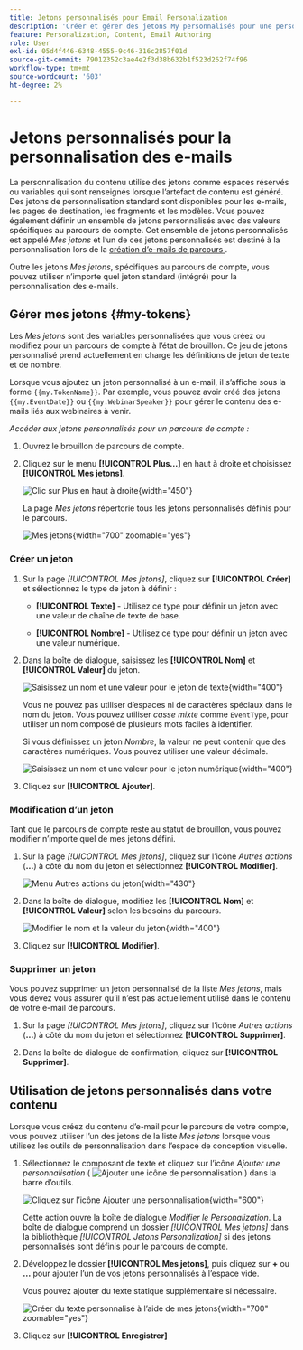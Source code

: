 ```yaml
---
title: Jetons personnalisés pour Email Personalization
description: 'Créer et gérer des jetons My personnalisés pour une personnalisation dynamique des e-mails : définissez des variables de texte et de nombre pour les parcours de compte dans Journey Optimizer B2B edition.'
feature: Personalization, Content, Email Authoring
role: User
exl-id: 05d4f446-6348-4555-9c46-316c2857f01d
source-git-commit: 79012352c3ae4e2f3d38b632b1f523d262f74f96
workflow-type: tm+mt
source-wordcount: '603'
ht-degree: 2%

---
```


# Jetons personnalisés pour la personnalisation des e-mails

La personnalisation du contenu utilise des jetons comme espaces réservés ou variables qui sont renseignés lorsque l’artefact de contenu est généré. Des jetons de personnalisation standard sont disponibles pour les e-mails, les pages de destination, les fragments et les modèles. Vous pouvez également définir un ensemble de jetons personnalisés avec des valeurs spécifiques au parcours de compte. Cet ensemble de jetons personnalisés est appelé _Mes jetons_ et l’un de ces jetons personnalisés est destiné à la personnalisation lors de la [création d’e-mails de parcours &#x200B;](./email-authoring.md#content-authoring---personalization).

Outre les jetons _Mes jetons_, spécifiques au parcours de compte, vous pouvez utiliser n’importe quel jeton standard (intégré) pour la personnalisation des e-mails.

## Gérer mes jetons {#my-tokens}

Les _Mes jetons_ sont des variables personnalisées que vous créez ou modifiez pour un parcours de compte à l’état de brouillon. Ce jeu de jetons personnalisé prend actuellement en charge les définitions de jeton de texte et de nombre.

Lorsque vous ajoutez un jeton personnalisé à un e-mail, il s’affiche sous la forme `{{my.TokenName}}`. Par exemple, vous pouvez avoir créé des jetons `{{my.EventDate}}` ou `{{my.WebinarSpeaker}}` pour gérer le contenu des e-mails liés aux webinaires à venir.

_Accéder aux jetons personnalisés pour un parcours de compte :_

1. Ouvrez le brouillon de parcours de compte.

1. Cliquez sur le menu **[!UICONTROL Plus...]** en haut à droite et choisissez **[!UICONTROL Mes jetons]**.

   ![Clic sur Plus en haut à droite](../journeys/assets/account-journey-draft-more-menu.png){width="450"}

   La page _Mes jetons_ répertorie tous les jetons personnalisés définis pour le parcours.

   ![Mes jetons](./assets/my-tokens-list-page.png){width="700" zoomable="yes"}

### Créer un jeton

1. Sur la page _[!UICONTROL Mes jetons]_, cliquez sur **[!UICONTROL Créer]** et sélectionnez le type de jeton à définir :

   * **[!UICONTROL Texte]** - Utilisez ce type pour définir un jeton avec une valeur de chaîne de texte de base.

   * **[!UICONTROL Nombre]** - Utilisez ce type pour définir un jeton avec une valeur numérique.

1. Dans la boîte de dialogue, saisissez les **[!UICONTROL Nom]** et **[!UICONTROL Valeur]** du jeton.

   ![Saisissez un nom et une valeur pour le jeton de texte](./assets/my-tokens-create-text-token-dialog.png){width="400"}

   Vous ne pouvez pas utiliser d’espaces ni de caractères spéciaux dans le nom du jeton. Vous pouvez utiliser _casse mixte_ comme `EventType`, pour utiliser un nom composé de plusieurs mots faciles à identifier.

   Si vous définissez un jeton _Nombre_, la valeur ne peut contenir que des caractères numériques. Vous pouvez utiliser une valeur décimale.

   ![Saisissez un nom et une valeur pour le jeton numérique](./assets/my-tokens-create-number-token-dialog.png){width="400"}

1. Cliquez sur **[!UICONTROL Ajouter]**.

### Modification d’un jeton

Tant que le parcours de compte reste au statut de brouillon, vous pouvez modifier n’importe quel de mes jetons défini.

1. Sur la page _[!UICONTROL Mes jetons]_, cliquez sur l’icône _Autres actions_ (**...**) à côté du nom du jeton et sélectionnez **[!UICONTROL Modifier]**.

   ![Menu Autres actions du jeton](./assets/my-tokens-more-actions.png){width="430"}

1. Dans la boîte de dialogue, modifiez les **[!UICONTROL Nom]** et **[!UICONTROL Valeur]** selon les besoins du parcours.

   ![Modifier le nom et la valeur du jeton](./assets/my-tokens-edit-text-token-dialog.png){width="400"}

1. Cliquez sur **[!UICONTROL Modifier]**.

### Supprimer un jeton

Vous pouvez supprimer un jeton personnalisé de la liste _Mes jetons_, mais vous devez vous assurer qu’il n’est pas actuellement utilisé dans le contenu de votre e-mail de parcours.

1. Sur la page _[!UICONTROL Mes jetons]_, cliquez sur l’icône _Autres actions_ (**...**) à côté du nom du jeton et sélectionnez **[!UICONTROL Supprimer]**.

1. Dans la boîte de dialogue de confirmation, cliquez sur **[!UICONTROL Supprimer]**.

## Utilisation de jetons personnalisés dans votre contenu

Lorsque vous créez du contenu d’e-mail pour le parcours de votre compte, vous pouvez utiliser l’un des jetons de la liste _Mes jetons_ lorsque vous utilisez les outils de personnalisation dans l’espace de conception visuelle.

1. Sélectionnez le composant de texte et cliquez sur l’icône _Ajouter une personnalisation_ ( ![Ajouter une icône de personnalisation](../../assets/do-not-localize/icon-personalization-field.svg) ) dans la barre d’outils.

   ![Cliquez sur l’icône Ajouter une personnalisation](./assets/email-personalize-text.png){width="600"}

   Cette action ouvre la boîte de dialogue _Modifier le Personalization_. La boîte de dialogue comprend un dossier _[!UICONTROL Mes jetons]_ dans la bibliothèque _[!UICONTROL Jetons Personalization]_ si des jetons personnalisés sont définis pour le parcours de compte.

1. Développez le dossier **[!UICONTROL Mes jetons]**, puis cliquez sur **+** ou **...** pour ajouter l’un de vos jetons personnalisés à l’espace vide.

   Vous pouvez ajouter du texte statique supplémentaire si nécessaire.

   ![Créer du texte personnalisé à l’aide de mes jetons](./assets/personalization-edit-dialog-my-tokens.png){width="700" zoomable="yes"}

1. Cliquez sur **[!UICONTROL Enregistrer]**
